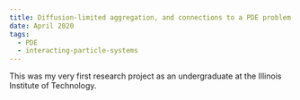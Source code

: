 ```yaml
---
title: Diffusion-limited aggregation, and connections to a PDE problem
date: April 2020
tags:
  - PDE
  - interacting-particle-systems
---
```


This was my very first research project as an undergraduate at the Illinois Institute of Technology. 